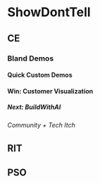 # ShowDontTell
## CE
### Bland Demos
#### Quick Custom Demos
#### Win: Customer Visualization
##### Next: BuildWithAI
###### Community + Tech Itch
## RIT
## PSO
